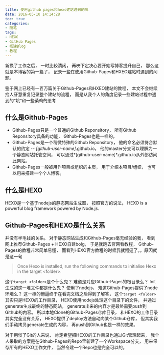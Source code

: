 ```yaml
---
title: 使用github pages和hexo建站遇到的坑
date: 2016-05-10 14:14:28
toc: true
categories:
- 随笔
tags:
- HEXO
- GitHub Pages
- 搭建Blog
- 教程
---
```


新换了工作之后， 一时比较清闲， ~~再次~~下定决心要开始写博客提升自己， 那么这就是本博客的第一篇了， 记录一些在使用Github-Pages和HXEO建站时遇到的问题。

鉴于网上已经有一百万篇关于Github-Pages和HXEO建站的教程， 本文不会继续拾人牙慧重复记录整个建站的流程， 而是从我个人的角度记录一些建站过程中遇到的“坑”和一些~~菜鸡的~~思考
<!--more-->
## 什么是Github-Pages

- Github-Pages只是一个普通的Github Reponsitory， 所有Github Reponsitory具备的功能， Github-Pages也是一样的。
- Github-Pages是一个稍微特殊的Github Reponsitory， 他的命名必须符合默认的约定 -- *[github-user-name]*.github.io， 他的master分支可以理解为一个静态网站托管空间， 可以通过*[github-user-name]*.github.io从外部访问此网站。
- Github-Pages一般被用作项目或组织的主页， 用于介绍本项目/组织， 也可以用来搭建一个个人博客。

## 什么是HEXO

HEXO是一个基于nodejs的静态网站生成器， 按照官方的说法， HEXO is a powerful blog framework powered by Node.js.

## Github-Pages和HEXO是什么关系

并没有半毛钱的关系。 对于静态网站生成和Github-Pages毫无经验的我， 看到网上推荐Github-Pages + HEXO自建bolg， 于是就跑去官网看教程， Github-Pages的教程非常简单易懂， 而看到HEXO官方教程的时候我就懵逼了。。原因就是这一句

> Once Hexo is installed, run the following commands to initialise Hexo in the target &lt;folder&gt;.

这个`target <folder>`是个什么鬼？ 难道是对应Github-Pages的根目录么？ Init生成的这一堆文件都是什么鬼？ 使用了nodejs， 难道Github-Pages提供了node环境么？
这一串的懵逼终于在看完文档之后得到了解答， 这个`target <folder>`其实只是HEXO的工作目录， HEXO使用nodejs处理这个目录下的文件， 并通过generate生成最终的静态网站， generate出来的内容才是最终需要push到Github的内容。 所以本地Clone的Github-Pages仓库目录， 和HEXO的工作目录其实完全没有关系， HEXO提供了deploy方法自动向某个Github仓库， 但其实我们手动拷贝generate生成的内容， 再push到Github也是一样的效果。

对于用惯了Git的人来说， 肯定希望把HEXO的工作目录也通过Git管理起来， 我个人采取的方案是在Github-Pages的Repo里新建了一个Workspace分支， 用来保存所有的HEXO工作文件， 当然令建一个Repo也是完全可以的。